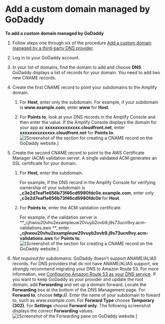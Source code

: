 # Add a custom domain managed by GoDaddy<a name="to-add-a-custom-domain-managed-by-godaddy"></a>

**To add a custom domain managed by GoDaddy**

1. Follow steps one through six of the procedure [Add a custom domain managed by a third\-party DNS provider](to-add-a-custom-domain-managed-by-a-third-party-dns-provider.md)\.

1. Log in to your GoDaddy account\.

1. In your list of domains, find the domain to add and choose **DNS**\. GoDaddy displays a list of records for your domain\. You need to add two new CNAME records\.

1. Create the first CNAME record to point your subdomains to the Amplify domain\.

   1. For **Host**, enter only the subdomain\. For example, if your subdomain is **www\.example\.com**, enter **www** for **Host**\.

   1. For **Points to**, look at your DNS records in the Amplify Console and then enter the value\. If the Amplify Console displays the domain for your app as **xxxxxxxxxxxxxx\.cloudfront\.net**, enter **xxxxxxxxxxxxxx\.cloudfront\.net** for **Points to**\.   
![\[Screenshot of the section for creating a CNAME record on the GoDaddy website.\]](http://docs.aws.amazon.com/amplify/latest/userguide/images/amplify-godaddy-2Update.png)

1. Create the second CNAME record to point to the AWS Certificate Manager \(ACM\) validation server\. A single validated ACM generates an SSL certificate for your domain\.

   1. For **Host**, enter the subdomain\.

      For example, if the DNS record in the Amplify Console for verifying ownership of your subdomain is **\_c3e2d7eaf1e656b73f46cd6980fdc0e\.example\.com**, enter only **\_c3e2d7eaf1e656b73f46cd6980fdc0e** for **Host**\.

   1. For **Points to**, enter the ACM validation certificate\.

       For example, if the validation server is **\_cjhwou20vhu2exampleuw20vuyb2ovb9\.j9s73ucn9vy\.acm\-validations\.aws **, enter **\_cjhwou20vhu2exampleuw20vuyb2ovb9\.j9s73ucn9vy\.acm\-validations\.aws** for **Points to**\.  
![\[Screenshot of the section for creating a CNAME record on the GoDaddy website.\]](http://docs.aws.amazon.com/amplify/latest/userguide/images/amplify-godaddy-3.png)


1. *Not required for subdomains*: GoDaddy doesn’t support ANAME/ALIAS records\. For DNS providers that do not have ANAME/ALIAS support, we strongly recommend migrating your DNS to Amazon Route 53\. For more information, see [Configuring Amazon Route 53 as your DNS service](https://docs.aws.amazon.com/Route53/latest/DeveloperGuide/dns-configuring.html)\. If you want to keep GoDaddy as your provider and update the root domain, add **Forwarding** and set up a domain forward\. Locate the **Forwarding** box at the bottom of the DNS Management page\. For **Forward to**, choose **http://**\. Enter the name of your subdomain to foward to, such as *www\.example\.com*\. For **Forward Type** choose **Temporary \(302\)**\. For **Settings** choose **Forward only**\. The following screenshot displays the correct **Forwarding** values\.  
![\[Screenshot of the Forwarding pane on GoDaddy website.\]](http://docs.aws.amazon.com/amplify/latest/userguide/images/amplify-godaddy-4Update.png)

